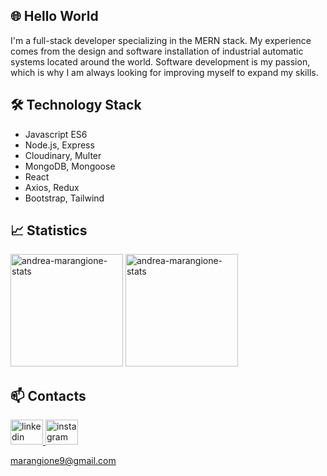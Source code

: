 ## 🌐 Hello World

I'm a full-stack developer specializing in the MERN stack. My experience comes from the design and software installation of industrial automatic systems located around the world.
Software development is my passion, which is why I am always looking for improving myself to expand my skills.

## 🛠 Technology Stack

* Javascript ES6
* Node.js, Express
* Cloudinary, Multer
* MongoDB, Mongoose
* React
* Axios, Redux
* Bootstrap, Tailwind

## 📈 Statistics
<div align="left">
  <img src="https://github-readme-stats.vercel.app/api?username=AndreaMarangione&show_icons=true&theme=gruvbox" height="180" alt="andrea-marangione-stats"  />
  <img src="https://github-readme-stats.vercel.app/api/top-langs/?username=AndreaMarangione&theme=gruvbox&layout=compact" height="180" alt="andrea-marangione-stats"  />
</div>

## 📫 Contacts

<div align="left">
  <a href="https://www.linkedin.com/in/giacomobartoli" target="_blank">
    <img src="https://raw.githubusercontent.com/maurodesouza/profile-readme-generator/master/src/assets/icons/social/linkedin/default.svg" width="52" height="40" alt="linkedin logo"  />
  </a>
  <a href="https://www.instagram.com/giacomosx/" target="_blank">
    <img src="https://raw.githubusercontent.com/maurodesouza/profile-readme-generator/master/src/assets/icons/social/instagram/default.svg" width="52" height="40" alt="instagram logo"  />
  </a>
</div>

<a align="left" href='mailto:marangione9@gmail.com'>marangione9@gmail.com</a>
